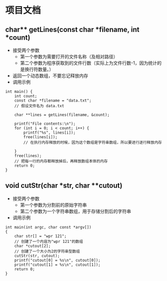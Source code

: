# 项目文档

## char** getLines(const char *filename, int *count)
- 接受两个参数
    - 第一个参数为需要打开的文件名称（及相对路径）
    - 第二个参数为程序获取到的文件行数（实际上为文件行数-1，因为统计的是换行符数量。）
- 返回一个动态数组，不要忘记释放内存
- 调用示例
```
int main() {
    int count;
    const char *filename = "data.txt"; 
    // 假设文件名为 data.txt

    char **lines = getLines(filename, &count); 

    printf("File contents:\n");
    for (int i = 0; i < count; i++) {
        printf("%s", lines[i]);
        free(lines[i]); 
        // 在执行内存释放的时候，因为这个数组是字符串数组，所以要进行逐行释放内存

    }
    free(lines); 
    // 把每一行的内存都释放掉后，再释放数组本体的内存
    return 0;
}

```


## void cutStr(char *str, char **cutout)
- 接受两个参数
    - 第一个参数为分割前的原始字符串
    - 第二个参数为一个字符串数组，用于存储分割后的字符串
- 调用示例
```
int main(int argc, char const *argv[])
{
    char str[] = "wpr 121";
    // 创建了一个内容为"wpr 121"的数组
    char *cutout[2];
    // 创建了一个大小为2的字符串型数组
    cutStr(str, cutout);
    printf("cutout[0] = %s\n", cutout[0]);
    printf("cutout[1] = %s\n", cutout[1]);
    return 0;
}
```